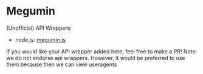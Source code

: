 # Megumin

(Unofficial) API Wrappers:
- node.js: [megumin.js](https://github.com/ohlookitsAugust/megumin.js)

If you would like your API wrapper added here, feel free to make a PR!
Note: we do not endorse api wrappers. However, it would be preferred to use them because then we can view useragents
